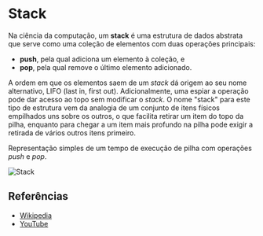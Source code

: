 # Stack

Na ciência da computação, um **stack** é uma estrutura de dados abstrata
que serve como uma coleção de elementos com duas operações principais:

- **push**, pela qual adiciona um elemento à coleção, e
- **pop**, pela qual remove o último elemento adicionado.

A ordem em que os elementos saem de um _stack_ dá origem ao seu
nome alternativo, LIFO (last in, first out). Adicionalmente, uma
espiar a operação pode dar acesso ao topo sem modificar o _stack_.
O nome "stack" para este tipo de estrutura vem da analogia de
um conjunto de itens físicos empilhados uns sobre os outros,
o que facilita retirar um item do topo da pilha, enquanto para chegar a
um item mais profundo na pilha pode exigir a retirada de
vários outros itens primeiro.

Representação simples de um tempo de execução de pilha com operações
_push_ e _pop_.

![Stack](https://upload.wikimedia.org/wikipedia/commons/b/b4/Lifo_stack.png)

## Referências

- [Wikipedia](<https://en.wikipedia.org/wiki/Stack_(abstract_data_type)>)
- [YouTube](https://www.youtube.com/watch?v=wjI1WNcIntg&list=PLLXdhg_r2hKA7DPDsunoDZ-Z769jWn4R8&index=3&)
